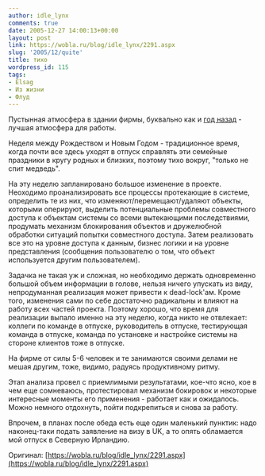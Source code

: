 ```yaml
---
author: idle_lynx
comments: true
date: 2005-12-27 14:00:13+00:00
layout: post
link: https://wobla.ru/blog/idle_lynx/2291.aspx
slug: '2005/12/quite'
title: тихо
wordpress_id: 115
tags:
- Elsag
- Из жизни
- Флуд
---
```


Пустынная атмосфера в здании фирмы, буквально как и [год назад](/2004/12/day-28) - лучшая атмосфера для работы.

Неделя между Рождеством и Новым Годом - традиционное время, когда почти все здесь уходят в отпуск справлять эти семейные праздники в кругу родных и близких, поэтому тихо вокруг, "только не спит медведь".

На эту неделю запланировано большое изменение в проекте. Неоходимо проанализировать все процессы протекающие в системе, определить те из них, что изменяют/перемещают/удаляют объекты, которыми оперируют, выделить потенциальные проблемы совместного доступа к объектам системы со всеми вытекающими последствиями, продумать механизм блокирования объектов и дружелюбной обработки ситуаций попытки совместного доступа. Затем реализовать все это на уровне доступа к данным, бизнес логики и на уровне представления (сообщения пользователю о том, что объект используется другим пользователем).

Задачка не такая уж и сложная, но необходимо держать одновременно большой объем информации в голове, нельзя ничего упускать из виду, непродуманная реализация может привести к dead-lock'ам. Кроме того, изменения сами по себе достаточно радикальны и влияют на работу всех частей проекта. Поэтому хорошо, что время для реализации выпало именно на эту неделю, когда никто не отвлекает: коллеги по команде в отпуске, руководитель в отпуске, тестирующая команда в отпуске, команда по установке и настройке системы на стороне клиентов тоже в отпуске.

На фирме от силы 5-6 человек и те занимаются своими делами не мешая другим, тоже, видимо, радуясь продуктивному ритму.

Этап анализа провел с приемлимыми результатами, кое-что ясно, кое в чем еще сомневаюсь, протестировал механизм бокировок и некоторые интересные моменты его применения - работает как и ожидалось. Можно немного отдохнуть, пойти подкрепиться и снова за работу.

Впрочем, в планах после обеда есть еще один маленький пунктик: надо наконец-таки подать заявление на визу в UK, а то опять обламается мой отпуск в Северную Ирландию.

Оригинал: [https://wobla.ru/blog/idle_lynx/2291.aspx](https://wobla.ru/blog/idle_lynx/2291.aspx)
